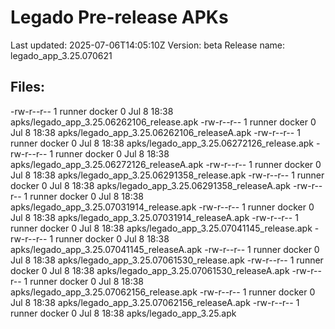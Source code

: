 # Legado Pre-release APKs
Last updated: 2025-07-06T14:05:10Z
Version: beta
Release name: legado_app_3.25.070621
## Files:
-rw-r--r-- 1 runner docker 0 Jul  8 18:38 apks/legado_app_3.25.06262106_release.apk
-rw-r--r-- 1 runner docker 0 Jul  8 18:38 apks/legado_app_3.25.06262106_releaseA.apk
-rw-r--r-- 1 runner docker 0 Jul  8 18:38 apks/legado_app_3.25.06272126_release.apk
-rw-r--r-- 1 runner docker 0 Jul  8 18:38 apks/legado_app_3.25.06272126_releaseA.apk
-rw-r--r-- 1 runner docker 0 Jul  8 18:38 apks/legado_app_3.25.06291358_release.apk
-rw-r--r-- 1 runner docker 0 Jul  8 18:38 apks/legado_app_3.25.06291358_releaseA.apk
-rw-r--r-- 1 runner docker 0 Jul  8 18:38 apks/legado_app_3.25.07031914_release.apk
-rw-r--r-- 1 runner docker 0 Jul  8 18:38 apks/legado_app_3.25.07031914_releaseA.apk
-rw-r--r-- 1 runner docker 0 Jul  8 18:38 apks/legado_app_3.25.07041145_release.apk
-rw-r--r-- 1 runner docker 0 Jul  8 18:38 apks/legado_app_3.25.07041145_releaseA.apk
-rw-r--r-- 1 runner docker 0 Jul  8 18:38 apks/legado_app_3.25.07061530_release.apk
-rw-r--r-- 1 runner docker 0 Jul  8 18:38 apks/legado_app_3.25.07061530_releaseA.apk
-rw-r--r-- 1 runner docker 0 Jul  8 18:38 apks/legado_app_3.25.07062156_release.apk
-rw-r--r-- 1 runner docker 0 Jul  8 18:38 apks/legado_app_3.25.07062156_releaseA.apk
-rw-r--r-- 1 runner docker 0 Jul  8 18:38 apks/legado_app_3.25.apk
